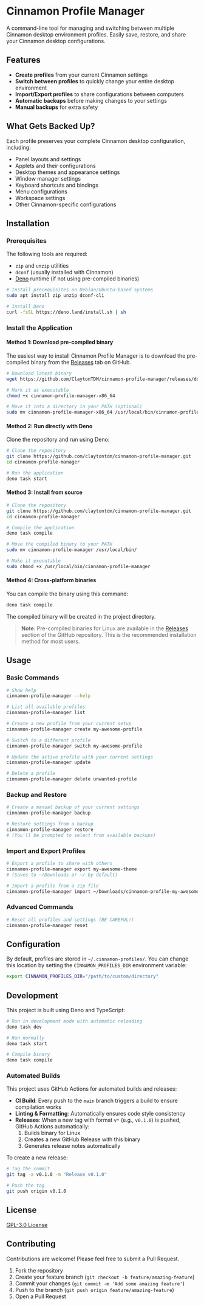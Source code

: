 # Cinnamon Profile Manager

A command-line tool for managing and switching between multiple Cinnamon desktop environment profiles. Easily save, restore, and share your Cinnamon desktop configurations.

## Features

- **Create profiles** from your current Cinnamon settings
- **Switch between profiles** to quickly change your entire desktop environment
- **Import/Export profiles** to share configurations between computers
- **Automatic backups** before making changes to your settings
- **Manual backups** for extra safety

## What Gets Backed Up?

Each profile preserves your complete Cinnamon desktop configuration, including:

- Panel layouts and settings
- Applets and their configurations
- Desktop themes and appearance settings
- Window manager settings
- Keyboard shortcuts and bindings
- Menu configurations
- Workspace settings
- Other Cinnamon-specific configurations

## Installation

### Prerequisites

The following tools are required:

- `zip` and `unzip` utilities
- `dconf` (usually installed with Cinnamon)
- [Deno](https://deno.land/) runtime (if not using pre-compiled binaries)

```bash
# Install prerequisites on Debian/Ubuntu-based systems
sudo apt install zip unzip dconf-cli

# Install Deno
curl -fsSL https://deno.land/install.sh | sh
```

### Install the Application

#### Method 1: Download pre-compiled binary

The easiest way to install Cinnamon Profile Manager is to download the pre-compiled binary from the [Releases](https://github.com/claytontdm/cinnamon-profile-manager/releases) tab on GitHub.

```bash
# Download latest binary
wget https://github.com/ClaytonTDM/cinnamon-profile-manager/releases/download/v0.1.0/cinnamon-profile-manager-x86_64

# Mark it as executable
chmod +x cinnamon-profile-manager-x86_64

# Move it into a directory in your PATH (optional)
sudo mv cinnamon-profile-manager-x86_64 /usr/local/bin/cinnamon-profile-manager
```

#### Method 2: Run directly with Deno

Clone the repository and run using Deno:

```bash
# Clone the repository
git clone https://github.com/claytontdm/cinnamon-profile-manager.git
cd cinnamon-profile-manager

# Run the application
deno task start
```

#### Method 3: Install from source

```bash
# Clone the repository
git clone https://github.com/claytontdm/cinnamon-profile-manager.git
cd cinnamon-profile-manager

# Compile the application
deno task compile

# Move the compiled binary to your PATH
sudo mv cinnamon-profile-manager /usr/local/bin/

# Make it executable
sudo chmod +x /usr/local/bin/cinnamon-profile-manager
```

#### Method 4: Cross-platform binaries

You can compile the binary using this command:

```bash
deno task compile
```

The compiled binary will be created in the project directory.

> **Note**: Pre-compiled binaries for Linux are available in the [Releases](https://github.com/claytontdm/cinnamon-profile-manager/releases) section of the GitHub repository. This is the recommended installation method for most users.

## Usage

### Basic Commands

```bash
# Show help
cinnamon-profile-manager --help

# List all available profiles
cinnamon-profile-manager list

# Create a new profile from your current setup
cinnamon-profile-manager create my-awesome-profile

# Switch to a different profile
cinnamon-profile-manager switch my-awesome-profile

# Update the active profile with your current settings
cinnamon-profile-manager update

# Delete a profile
cinnamon-profile-manager delete unwanted-profile
```

### Backup and Restore

```bash
# Create a manual backup of your current settings
cinnamon-profile-manager backup

# Restore settings from a backup
cinnamon-profile-manager restore
# (You'll be prompted to select from available backups)
```

### Import and Export Profiles

```bash
# Export a profile to share with others
cinnamon-profile-manager export my-awesome-theme
# (Saves to ~/Downloads or ~/ by default)

# Import a profile from a zip file
cinnamon-profile-manager import ~/Downloads/cinnamon-profile-my-awesome-theme-export-2025-05-16T12-00-00-000Z.zip
```

### Advanced Commands

```bash
# Reset all profiles and settings (BE CAREFUL!)
cinnamon-profile-manager reset
```

## Configuration

By default, profiles are stored in `~/.cinnamon-profiles/`. You can change this location by setting the `CINNAMON_PROFILES_DIR` environment variable:

```bash
export CINNAMON_PROFILES_DIR="/path/to/custom/directory"
```

## Development

This project is built using Deno and TypeScript:

```bash
# Run in development mode with automatic reloading
deno task dev

# Run normally
deno task start

# Compile binary
deno task compile
```

### Automated Builds

This project uses GitHub Actions for automated builds and releases:

- **CI Build**: Every push to the `main` branch triggers a build to ensure compilation works
- **Linting & Formatting**: Automatically ensures code style consistency
- **Releases**: When a new tag with format `v*` (e.g., `v0.1.0`) is pushed, GitHub Actions automatically:
  1. Builds binary for Linux
  2. Creates a new GitHub Release with this binary
  3. Generates release notes automatically

To create a new release:

```bash
# Tag the commit
git tag -a v0.1.0 -m "Release v0.1.0"

# Push the tag
git push origin v0.1.0
```

## License

[GPL-3.0 License](LICENSE)

## Contributing

Contributions are welcome! Please feel free to submit a Pull Request.

1. Fork the repository
2. Create your feature branch (`git checkout -b feature/amazing-feature`)
3. Commit your changes (`git commit -m 'Add some amazing feature'`)
4. Push to the branch (`git push origin feature/amazing-feature`)
5. Open a Pull Request
